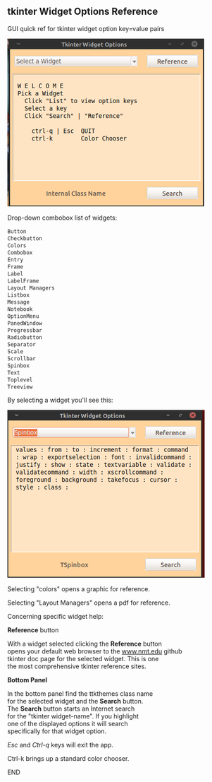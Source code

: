 
## tkinter Widget Options Reference

GUI quick ref for tkinter widget option key=value pairs

![tkeys1](images/tkeys1.png "tkeys image 1")

Drop-down combobox list of widgets:  
```text
Button
Checkbutton
Colors
Combobox
Entry
Frame
Label
LabelFrame
Layout Managers
Listbox
Message
Notebook
OptionMenu
PanedWindow
Progressbar
Radiobutton
Separator
Scale
Scrollbar
Spinbox
Text
Toplevel
Treeview
```

By selecting a widget you'll see this:  

![tkeys2](images/tkeys2.png "tkeys image 2")

Selecting "colors" opens a graphic for reference.

Selecting "Layout Managers" opens a pdf for reference.

Concerning specific widget help:

**Reference** button

With a widget selected clicking the **Reference** button  
opens your default web browser to the www.nmt.edu github  
tkinter doc page for the selected widget. This is one  
the most comprehensive tkinter reference sites.

**Bottom Panel**

In the bottom panel find the ttkthemes class name  
for the selected widget and the **Search** button.  
The **Search** button starts an Internet search  
for the "tkinter widget-name". If you highlight  
one of the displayed options it will search  
specifically for that widget option.  

_Esc_ and _Ctrl-q_ keys will exit the app.

Ctrl-k brings up a standard color chooser.

END
